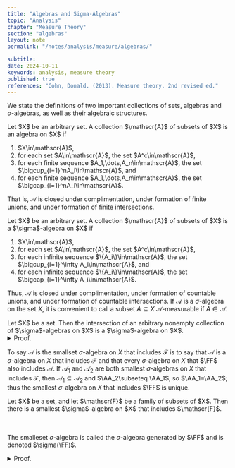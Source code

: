 ```yaml
---
title: "Algebras and Sigma-Algebras"
topic: "Analysis"
chapter: "Measure Theory"
section: "algebras"
layout: note
permalink: "/notes/analysis/measure/algebras/"

subtitle: 
date: 2024-10-11
keywords: analysis, measure theory
published: true
references: "Cohn, Donald. (2013). Measure theory. 2nd revised ed."
---
```


We state the definitions of two important collections of sets, algebras and $\sigma$-algebras, as well as their algebraic structures. 

<div class='definition' name='Algebras'>
Let $X$ be an arbitrary set. A collection $\mathscr{A}$ of subsets of $X$ is an algebra on $X$ if
<ol type="(a)">
    <li>$X\in\mathscr{A}$,</li>
    <li>for each set $A\in\mathscr{A}$, the set $A^c\in\mathscr{A}$,</li>
    <li>for each finite sequence $A_1,\dots,A_n\in\mathscr{A}$, the set $\bigcup_{i=1}^nA_i\in\mathscr{A}$, and</li>
    <li>for each finite sequence $A_1,\dots,A_n\in\mathscr{A}$, the set $\bigcap_{i=1}^nA_i\in\mathscr{A}$.</li>
</ol>
</div>

That is, $\mathscr{A}$ is closed under complimentation, under formation of finite unions, and under formation of finite intersections. 

<div class='definition' name='/(\sigma/)-Algebras'>
Let $X$ be an arbitrary set. A collection $\mathscr{A}$ of subsets of $X$ is a $\sigma$-algebra on $X$ if
<ol type="(a)">
    <li>$X\in\mathscr{A}$,</li>
    <li>for each set $A\in\mathscr{A}$, the set $A^c\in\mathscr{A}$,</li>
    <li>for each infinite sequence $\{A_i\}\in\mathscr{A}$, the set $\bigcup_{i=1}^\infty A_i\in\mathscr{A}$, and</li>
    <li>for each infinite sequence $\{A_i\}\in\mathscr{A}$, the set $\bigcap_{i=1}^\infty A_i\in\mathscr{A}$.</li>
</ol>
</div>

Thus, $\mathscr{A}$ is closed under complimentation, under formation of countable unions, and under formation of countable intersections. If $\mathscr{A}$ is a $\sigma$-algebra on the set $X$, it is convenient to call a subset $A\subseteq X$ $\mathscr{A}$-measurable if $A\in\mathscr{A}$. 

<div class='proposition' name='Intersection of a collection of \( \sigma \)-algebras'>
Let $X$ be a set. Then the intersection of an arbitrary nonempty collection of $\sigma$-algebras on $X$ is a $\sigma$-algebra on $X$. 
</div>


<details class='proof'>
<summary>Proof.</summary>
Let $\mathscr{C}$ be a nonempty collection of $\sigma$-algebras on $X$, and let $\mathscr{A}$ be the intersection of the $\sigma$-algebras that belong to $\mathscr{C}$. It is sufficient to check that $X\in\mathscr{A}$, is closed under complimentation, and closed under the formation of countable unions. 

<br><br>
The set $X\in\mathscr{A}$ since it belongs to each $\sigma$-algebra that belongs to $\mathscr{C}$. Now suppose that $A\in\mathscr{A}$. Then each $\sigma$-algebra that belongs to $\mathscr{C}$ also contains $A$ and so contains $A^c$; thus $A^c$ belongs to the intersection $\mathscr{A}$ of these $\sigma$-algebras. Finally, suppose that $\{A_i\}\in\mathscr{A}$ and hence to each $\sigma$-algebra in $\mathscr{C}$. Then $\bigcup_i A_i$ belongs to each $\sigma$-algebra in $\mathscr{C}$ and so to $\mathscr{A}$.
</details>

To say $\mathscr{A}$ is the smallset $\sigma$-algebra on $X$ that includes $\mathscr{F}$ is to say that $\mathscr{A}$ is a $\sigma$-algebra on $X$ that includes $\mathscr{F}$ and that every $\sigma$-algebra on $X$ that $\FF$ also includes $\mathscr{A}$. If $\mathscr{A}_1$ and $\mathscr{A}_2$ are both smallest $\sigma$-algebras on $X$ that includes $\mathscr{F}$, then $\mathscr{A}_1\subseteq\mathscr{A}_2$ and $\AA_2\subseteq \AA_1$, so $\AA_1=\AA_2$; thus the smallest $\sigma$-algebra on $X$ that includes $\FF$ is unique. 

<div class='corollary' name='\( \sigma \)-algebra generated by /(\mathscr{F}/)'>
Let $X$ be a set, and let $\mathscr{F}$ be a family of subsets of $X$. Then there is a smallest $\sigma$-algebra on $X$ that includes $\mathscr{F}$. 

<br><br>
The smalleset $\sigma$-algebra is called the $\sigma$-algebra generated by $\FF$ and is denoted $\sigma(\FF)$. 
</div>

<details class='proof'>
<summary>Proof.</summary>
Let $\CC$ be the collection of all $\sigma$-algebras on $X$ that includes $\FF$. Then $\CC$ is nonempty, since it contains the $\sigma$-algebra that consists of all subsets of $X$. The intersection of the $\sigma$-algebras that belong to $\CC$ is, according to Proposition (1), a $\sigma$-algebra; it includes $\FF$ and is included in every $\sigma$-algebra in $\CC$ -- that is, it is included in every $\sigma$-algebra on $X$ that includes $\FF$. 
</details>



